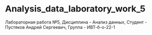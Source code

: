 # Analysis_data_laboratory_work_5
Лабораторная работа №5, Дисциплина - Анализ данных, Студент - Пустяков Андрей Сергеевич, Группа - ИВТ-б-о-22-1
